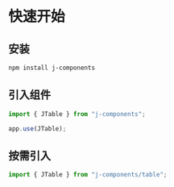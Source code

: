 # 快速开始

## 安装

```bash
npm install j-components
```

## 引入组件

```javascript
import { JTable } from "j-components";

app.use(JTable);
```

## 按需引入

```javascript
import { JTable } from "j-components/table";
```
